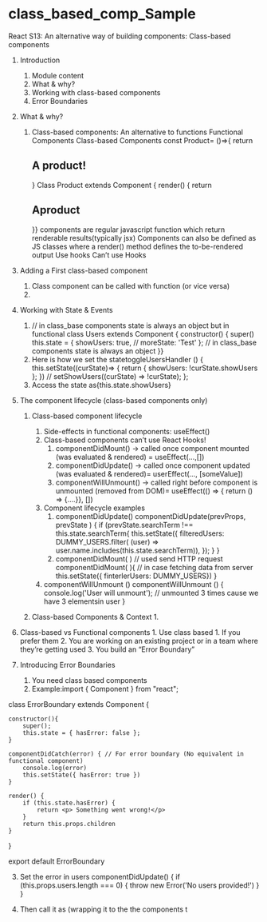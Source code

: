 # class_based_comp_Sample
React S13: An alternative way of building components: Class-based components
1. Introduction
    1. Module content
    2. What & why?
    3. Working with class-based components
    4. Error Boundaries
2. What & why?
    1. Class-based components: An alternative to functions
Functional Components	Class-based Components
const Product= ()=>{  return <h2> A product!</h2>}	Class Product extends Component     {         render()   {  return <h2>Aproduct</h2>}}
components are regular javascript function which return renderable results(typically jsx)	Components can also be defined as JS classes where a render() method defines the to-be-rendered output
Use hooks	Can’t use Hooks

3. Adding a First class-based component
    1. Class component can be called with function (or vice versa)
    2.
4. Working with State & Events
    1. // in class_base components state is always an object but in functional class Users extends Component {
  constructor() {
    super()
    this.state  = {
      showUsers: true,
      // moreState: 'Test'
    }; // in class_base components state is always an object
  }}
    2. Here is how we set the statetoggleUsersHandler () {
    this.setState((curState)=> {
        return { showUsers: !curState.showUsers };
    })
    // setShowUsers((curState) => !curState);
  };
    3. Access the state as{this.state.showUsers}

5. The component lifecycle (class-based components only)
    1. Class-based component lifecycle
        1. Side-effects in functional components: useEffect()
        2. Class-based components can’t use React Hooks!
            1. componentDidMount() -> called once component mounted (was evaluated & rendered) = useEffect(…,[])
            2. componentDidUpdate() -> called once component updated (was evaluated & rendered)= userEffect(…, [someValue])
            3. componentWillUnmount() -> called right before component is unmounted (removed from DOM)= useEffect(() => { return () => {….}}, [])
        3. Component lifecycle examples
            1. componentDidUpdate() componentDidUpdate(prevProps, prevState ) {
                           if (prevState.searchTerm !== this.state.searchTerm{
            			this.setState({
                			filteredUsers: DUMMY_USERS.filter(					(user) => user.name.includes(this.state.searchTerm)),
                               });
                            }
                      }
		   2.  componentDidMount( ) //   used send HTTP request
 			componentDidMount( ){ // in case fetching data from server
    	    			this.setState({ finterlerUsers: DUMMY_USERS})
			}
		3.  componentWillUnmount () 		componentWillUnmount () {
                  console.log('User will unmount'); // unmounted 3 times cause we have 3 elementsin user
                 }

	  4. Class-based Components & Context		1.


6. Class-based vs Functional components
        1. Use class based
            1. If you prefer them
            2. You are working on an existing project or in a team where they’re getting used
            3. You build an “Error Boundary”
7. Introducing Error Boundaries
    1. You need class based components
    2. Example:import { Component } from "react";

class ErrorBoundary extends Component {

    constructor(){
        super();
        this.state = { hasError: false };
    }

    componentDidCatch(error) { // For error boundary (No equivalent in functional component)
        console.log(error)
        this.setState({ hasError: true })
    }

    render() {
        if (this.state.hasError) {
            return <p> Something went wrong!</p>
        }
        return this.props.children
    }
}

export default ErrorBoundary


3. Set the error in users componentDidUpdate() {
    if (this.props.users.length === 0) {
      throw new Error('No users provided!')
    }
  }

4. Then call it as (wrapping it to the the components t
<ErrorBoundary>
                    <Users users={this.state.filteredUsers} />
                </ErrorBoundary>

